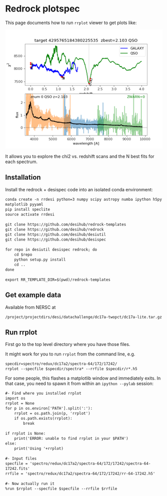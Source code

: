 # Redrock plotspec

This page documents how to run `rrplot` viewer to get plots like:

![redrock.PlotSpec screenshot](rrplotspec.png)

It allows you to explore the chi2 vs. redshift scans and the N best fits
for each spectrum.

## Installation

Install the redrock + desispec code into an isolated conda environment:
```
conda create -n rrdesi python=3 numpy scipy astropy numba ipython h5py matplotlib pyyaml
pip install speclite
source activate rrdesi

git clone https://github.com/desihub/redrock-templates
git clone https://github.com/desihub/redrock
git clone https://github.com/desihub/desiutil
git clone https://github.com/desihub/desispec

for repo in desiutil desispec redrock; do
    cd $repo
    python setup.py install
    cd ..
done

export RR_TEMPLATE_DIR=$(pwd)/redrock-templates
```

## Get example data

Available from NERSC at
```
/project/projectdirs/desi/datachallenge/dc17a-twopct/dc17a-lite.tar.gz
```

## Run rrplot

First go to the top level directory where you have those files.

It might work for you to run `rrplot` from the command line, e.g.
```
specdir=spectro/redux/dc17a2/spectra-64/172/17242/
rrplot --specfile $specdir/spectra* --rrfile $specdir/r*.h5
```

For some people, this flashes a matplotlib window and immediately exits.
In that case, you need to spawn it from within an `ipython --pylab` session:

```
#- Find where you installed rrplot
import os
rrplot = None
for p in os.environ['PATH'].split(':'):
    rrplot = os.path.join(p, 'rrplot')
    if os.path.exists(rrplot):
        break

if rrplot is None:
    print('ERROR: unable to find rrplot in your $PATH')
else:
    print('Using '+rrplot)

#- Input files
specfile = 'spectro/redux/dc17a2/spectra-64/172/17242/spectra-64-17242.fits'
rrfile = 'spectro/redux/dc17a2/spectra-64/172/17242/rr-64-17242.h5'

#- Now actually run it
%run $rrplot --specfile $specfile --rrfile $rrfile
```


